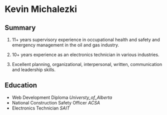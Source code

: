 # **Kevin Michalezki**

## **Summary**

1. 11+ years supervisory experience in occupational health and safety and emergency management in the oil and gas industry.

2. 10+ years experience as an electronics technician in various industries.

3. Excellent planning, organizational, interpersonal, written, communication and leadership skills.

## **Education**

- Web Development Diploma *Universty_of_Alberta*
- National Construction Safety Officer *ACSA*
- Electronics Technician *SAIT*





